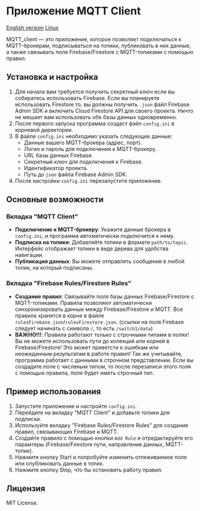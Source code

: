 # Приложение MQTT Client

[English version](README.md)
[Linux](https://github.com/Naillin/MQTT_Rules.git)

MQTT_client — это приложение, которое позволяет подключаться к MQTT-брокерам, подписываться на топики, публиковать в них данные, а также связывать поля Firebase/Firestore с MQTT-топиками с помощью правил.

## Установка и настройка

1. Для начала вам требуется получить секретный ключ если вы собиратесь использовать Firebase. Если вы планируете использовать Firestore то, вы должны получить `.json` файл Firebase Admin SDK и включить Cloud Firestore API для своего проекта. Ничто не мешает вам использовать обе базы данных одновременно.
2. После первого запуска программа создаст файл `config.ini` в корневой директории.
3. В файле `config.ini` необходимо указать следующие данные:
   - Данные вашего MQTT-брокера (адрес, порт).
   - Логин и пароль для подключения к MQTT-брокеру.
   - URL базы данных Firebase.
   - Секретный ключ для подключения к Firebase.
   - Идентификатор проекта.
   - Путь до `json` файла Firebase Admin SDK.
4. После настройки `config.ini` перезапустите приложение.

## Основные возможности

### Вкладка "MQTT Client"

- **Подключение к MQTT-брокеру**: Укажите данные брокера в `config.ini`, и программа автоматически подключится к нему.
- **Подписка на топики**: Добавляйте топики в формате `path/to/topic`. Интерфейс отображает топики в виде дерева для удобства навигации.
- **Публикация данных**: Вы можете отправлять сообщения в любой топик, на который подписаны.

### Вкладка "Firebase Rules/Firestore Rules"

- **Создание правил**: Связывайте поля базы данных Firebase/Firestore с MQTT-топиками. Правила позволяют автоматически синхронизировать данные между Firebase/Firestore и MQTT. Все правила хранятся в корне в файле `rulesFirebase.json`/`rulesFirestore.json`. (ссылки на поля Firebase следует начинать с символа `/`, то есть `/switch1/data`)
- **ВАЖНО!!!**: Правила работают только с строчными типами в полях! Вы не можете использовать пути до колекций или корней в Firebase/Firestore! Это может приветсти к ошибкам или неожиданным результатам в работе правил! Так же учитывайте, программа работает с данными в строчном представлении. Если вы создадите поле с численым типом, то после перезаписи этого поля с помощью правила, поле будет иметь строчный тип.

## Пример использования

1. Запустите приложение и настройте `config.ini`.
2. Перейдите на вкладку "MQTT Client" и добавьте топики для подписки.
3. Используйте вкладку "Firebase Rules/Firestore Rules" для создания правил, связывающих Firebase и MQTT.
4. Создайте правило с помощью кнопки `Add Rule` и отредактируйте его парамтеры (Firebase/Firestore пути, направление данных, MQTT-топик).
5. Нажмите кнопку Start и попробуйте изменить отлеживаемое поле или опубликовать данные в топик.
6. Нажмите кнопку Stop, что бы остановить работу правил.

## Лицензия

MIT License.
